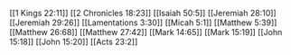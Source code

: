 [[1 Kings 22:11]]
[[2 Chronicles 18:23]]
[[Isaiah 50:5]]
[[Jeremiah 28:10]]
[[Jeremiah 29:26]]
[[Lamentations 3:30]]
[[Micah 5:1]]
[[Matthew 5:39]]
[[Matthew 26:68]]
[[Matthew 27:42]]
[[Mark 14:65]]
[[Mark 15:19]]
[[John 15:18]]
[[John 15:20]]
[[Acts 23:2]]
